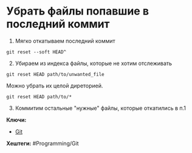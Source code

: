 
# Убрать файлы попавшие в последний коммит

1) Мягко откатываем последний коммит

```shell
git reset --soft HEAD^ 
```

2) Убираем из индекса файлы, которые не хотим отслеживать

```shell
git reset HEAD path/to/unwanted_file
```

Можно убрать их целой диреторией.

```shell
git reset HEAD path/to/*
```

3) Коммитим остальные "нужные" файлы, которые откатились в п.1


**Ключи:**
- [Git](Git)

**Хештеги:** #Programming/Git
